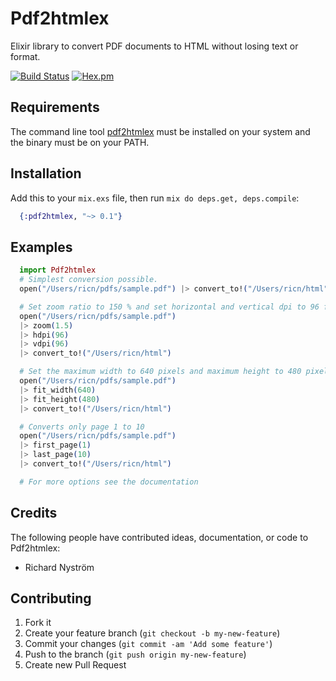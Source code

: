 Pdf2htmlex
==========
Elixir library to convert PDF documents to HTML without losing text or format.

[![Build Status](https://travis-ci.org/ricn/pdf2htmlex.png?branch=master)](https://travis-ci.org/ricn/pdf2htmlex)
[![Hex.pm](https://img.shields.io/hexpm/v/pdf2htmlex.svg)](https://hex.pm/packages/pdf2htmlex)

## Requirements

The command line tool [pdf2htmlex](http://coolwanglu.github.io/pdf2htmlEX/) must be installed on your system and the binary must be on your PATH.

## Installation

Add this to your `mix.exs` file, then run `mix do deps.get, deps.compile`:

```elixir
  {:pdf2htmlex, "~> 0.1"}
```

## Examples
```elixir
  import Pdf2htmlex
  # Simplest conversion possible.
  open("/Users/ricn/pdfs/sample.pdf") |> convert_to!("/Users/ricn/html")

  # Set zoom ratio to 150 % and set horizontal and vertical dpi to 96 for images.
  open("/Users/ricn/pdfs/sample.pdf")
  |> zoom(1.5)
  |> hdpi(96)
  |> vdpi(96)
  |> convert_to!("/Users/ricn/html")

  # Set the maximum width to 640 pixels and maximum height to 480 pixels
  open("/Users/ricn/pdfs/sample.pdf")
  |> fit_width(640)
  |> fit_height(480)
  |> convert_to!("/Users/ricn/html")

  # Converts only page 1 to 10
  open("/Users/ricn/pdfs/sample.pdf")
  |> first_page(1)
  |> last_page(10)
  |> convert_to!("/Users/ricn/html")

  # For more options see the documentation
```

## Credits

The following people have contributed ideas, documentation, or code to Pdf2htmlex:

* Richard Nyström

## Contributing

1. Fork it
2. Create your feature branch (`git checkout -b my-new-feature`)
3. Commit your changes (`git commit -am 'Add some feature'`)
4. Push to the branch (`git push origin my-new-feature`)
5. Create new Pull Request
